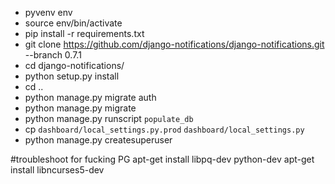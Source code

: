 - pyvenv env
- source env/bin/activate
- pip install -r requirements.txt
- git clone https://github.com/django-notifications/django-notifications.git --branch 0.7.1
- cd django-notifications/
- python setup.py install
- cd ..
- python manage.py migrate auth
- python manage.py migrate
- python manage.py runscript `populate_db`
- cp `dashboard/local_settings.py.prod` `dashboard/local_settings.py`
- python manage.py createsuperuser



#troubleshoot for fucking PG
apt-get install libpq-dev python-dev
apt-get install libncurses5-dev
